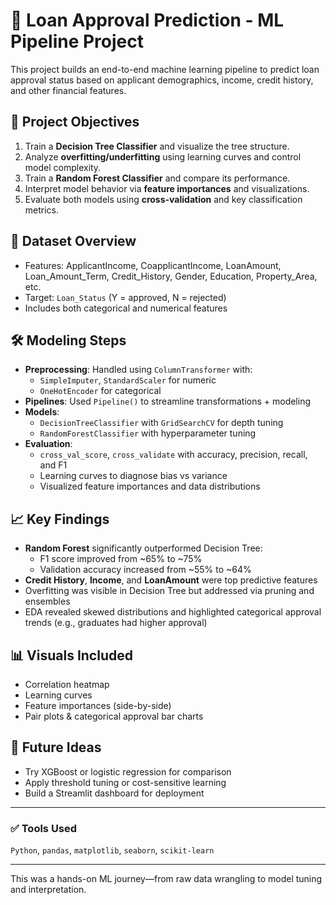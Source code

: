 # 🏦 Loan Approval Prediction - ML Pipeline Project

This project builds an end-to-end machine learning pipeline to predict loan approval status based on applicant demographics, income, credit history, and other financial features.

## 🚀 Project Objectives

1. Train a **Decision Tree Classifier** and visualize the tree structure.
2. Analyze **overfitting/underfitting** using learning curves and control model complexity.
3. Train a **Random Forest Classifier** and compare its performance.
4. Interpret model behavior via **feature importances** and visualizations.
5. Evaluate both models using **cross-validation** and key classification metrics.

## 🧠 Dataset Overview

- Features: ApplicantIncome, CoapplicantIncome, LoanAmount, Loan_Amount_Term, Credit_History, Gender, Education, Property_Area, etc.
- Target: `Loan_Status` (Y = approved, N = rejected)
- Includes both categorical and numerical features

## 🛠️ Modeling Steps

- **Preprocessing**: Handled using `ColumnTransformer` with:
  - `SimpleImputer`, `StandardScaler` for numeric
  - `OneHotEncoder` for categorical
- **Pipelines**: Used `Pipeline()` to streamline transformations + modeling
- **Models**:
  - `DecisionTreeClassifier` with `GridSearchCV` for depth tuning
  - `RandomForestClassifier` with hyperparameter tuning
- **Evaluation**:
  - `cross_val_score`, `cross_validate` with accuracy, precision, recall, and F1
  - Learning curves to diagnose bias vs variance
  - Visualized feature importances and data distributions

## 📈 Key Findings

- **Random Forest** significantly outperformed Decision Tree:
  - F1 score improved from ~65% to ~75%
  - Validation accuracy increased from ~55% to ~64%
- **Credit History**, **Income**, and **LoanAmount** were top predictive features
- Overfitting was visible in Decision Tree but addressed via pruning and ensembles
- EDA revealed skewed distributions and highlighted categorical approval trends (e.g., graduates had higher approval)

## 📊 Visuals Included

- Correlation heatmap
- Learning curves
- Feature importances (side-by-side)
- Pair plots & categorical approval bar charts

## 🧩 Future Ideas

- Try XGBoost or logistic regression for comparison
- Apply threshold tuning or cost-sensitive learning
- Build a Streamlit dashboard for deployment

---

### ✅ Tools Used

`Python`, `pandas`, `matplotlib`, `seaborn`, `scikit-learn`

---

This was a hands-on ML journey—from raw data wrangling to model tuning and interpretation.  
